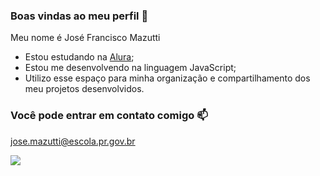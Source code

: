 ### Boas vindas ao meu perfil 🍩

Meu nome é José Francisco Mazutti

- Estou estudando na [Alura](https://www.alura.com.br);
- Estou me desenvolvendo na linguagem JavaScript;
- Utilizo esse espaço para minha organização e compartilhamento dos meu projetos desenvolvidos.

### Você pode entrar em contato comigo 📫

jose.mazutti@escola.pr.gov.br

![](https://media1.tenor.com/m/r0lP8SLg5eYAAAAd/running-quick.gif)
